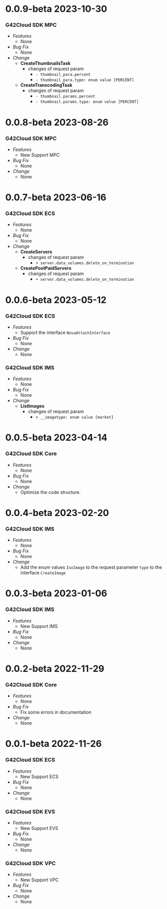 # 0.0.9-beta 2023-10-30

### G42Cloud SDK MPC

- _Features_
  - None
- _Bug Fix_
  - None
- _Change_
  - **CreateThumbnailsTask**
    - changes of request param
      - `- thumbnail_para.percent`
      - `- thumbnail_para.type: enum value [PERCENT]`
  - **CreateTranscodingTask**
    - changes of request param
      - `- thumbnail.params.percent`
      - `- thumbnail.params.type: enum value [PERCENT]`

# 0.0.8-beta 2023-08-26

### G42Cloud SDK MPC

- _Features_
  - New Support MPC
- _Bug Fix_
  - None
- _Change_
  - None

# 0.0.7-beta 2023-06-16

### G42Cloud SDK ECS

- _Features_
  - None
- _Bug Fix_
  - None
- _Change_
  - **CreateServers**
    - changes of request param
      - `+ server.data_volumes.delete_on_termination`
  - **CreatePostPaidServers**
    - changes of request param
      - `+ server.data_volumes.delete_on_termination`

# 0.0.6-beta 2023-05-12

### G42Cloud SDK ECS

- _Features_
  - Support the interface `NovaAttachInterface`
- _Bug Fix_
  - None
- _Change_
  - None

### G42Cloud SDK IMS

- _Features_
  - None
- _Bug Fix_
  - None
- _Change_
  - **ListImages**
    - changes of request param
      - `+ __imagetype: enum value [market]`

# 0.0.5-beta 2023-04-14

### G42Cloud SDK Core

- _Features_
  - None
- _Bug Fix_
  - None
- _Change_
  - Optimize the code structure.

# 0.0.4-beta 2023-02-20

### G42Cloud SDK IMS

- _Features_
    - None
- _Bug Fix_
    - None
- _Change_
    - Add the enum values `IsoImage` to the request parameter `type` to the interface `CreateImage`

# 0.0.3-beta 2023-01-06

### G42Cloud SDK IMS

- _Features_
    - New Support IMS
- _Bug Fix_
    - None
- _Change_
    - None

# 0.0.2-beta 2022-11-29

### G42Cloud SDK Core

- _Features_
    - None
- _Bug Fix_
    - Fix some errors in documentation
- _Change_
    - None

# 0.0.1-beta 2022-11-26

### G42Cloud SDK ECS
 
- _Features_
  - New Support ECS
- _Bug Fix_
  - None
- _Change_
  - None
  
### G42Cloud SDK EVS

- _Features_
  - New Support EVS
- _Bug Fix_
  - None
- _Change_
  - None
  
### G42Cloud SDK VPC
  
 - _Features_
   - New Support VPC
 - _Bug Fix_
   - None
 - _Change_
   - None